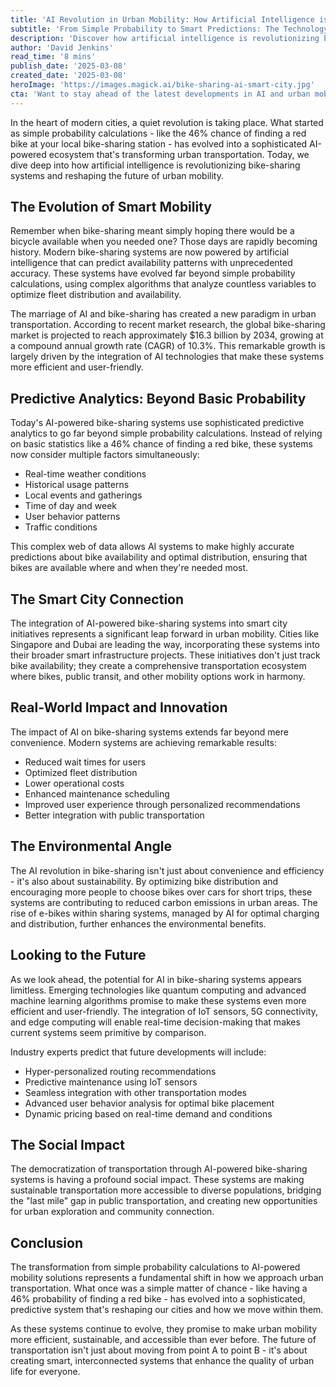 ```yaml
---
title: 'AI Revolution in Urban Mobility: How Artificial Intelligence is Transforming the Future of Bike-Sharing Systems'
subtitle: 'From Simple Probability to Smart Predictions: The Technology Reshaping How We Move'
description: 'Discover how artificial intelligence is revolutionizing bike-sharing systems, transforming them from simple probability-based services to sophisticated predictive platforms that are reshaping urban mobility. Learn about the integration of AI technologies that are driving market growth to $16.3 billion by 2034 and creating smarter, more sustainable cities.'
author: 'David Jenkins'
read_time: '8 mins'
publish_date: '2025-03-08'
created_date: '2025-03-08'
heroImage: 'https://images.magick.ai/bike-sharing-ai-smart-city.jpg'
cta: 'Want to stay ahead of the latest developments in AI and urban mobility? Follow us on LinkedIn for exclusive insights, expert analysis, and breaking news about the future of smart transportation.'
---
```


In the heart of modern cities, a quiet revolution is taking place. What started as simple probability calculations - like the 46% chance of finding a red bike at your local bike-sharing station - has evolved into a sophisticated AI-powered ecosystem that's transforming urban transportation. Today, we dive deep into how artificial intelligence is revolutionizing bike-sharing systems and reshaping the future of urban mobility.

## The Evolution of Smart Mobility

Remember when bike-sharing meant simply hoping there would be a bicycle available when you needed one? Those days are rapidly becoming history. Modern bike-sharing systems are now powered by artificial intelligence that can predict availability patterns with unprecedented accuracy. These systems have evolved far beyond simple probability calculations, using complex algorithms that analyze countless variables to optimize fleet distribution and availability.

The marriage of AI and bike-sharing has created a new paradigm in urban transportation. According to recent market research, the global bike-sharing market is projected to reach approximately $16.3 billion by 2034, growing at a compound annual growth rate (CAGR) of 10.3%. This remarkable growth is largely driven by the integration of AI technologies that make these systems more efficient and user-friendly.

## Predictive Analytics: Beyond Basic Probability

Today's AI-powered bike-sharing systems use sophisticated predictive analytics to go far beyond simple probability calculations. Instead of relying on basic statistics like a 46% chance of finding a red bike, these systems now consider multiple factors simultaneously:

- Real-time weather conditions
- Historical usage patterns
- Local events and gatherings
- Time of day and week
- User behavior patterns
- Traffic conditions

This complex web of data allows AI systems to make highly accurate predictions about bike availability and optimal distribution, ensuring that bikes are available where and when they're needed most.

## The Smart City Connection

The integration of AI-powered bike-sharing systems into smart city initiatives represents a significant leap forward in urban mobility. Cities like Singapore and Dubai are leading the way, incorporating these systems into their broader smart infrastructure projects. These initiatives don't just track bike availability; they create a comprehensive transportation ecosystem where bikes, public transit, and other mobility options work in harmony.

## Real-World Impact and Innovation

The impact of AI on bike-sharing systems extends far beyond mere convenience. Modern systems are achieving remarkable results:

- Reduced wait times for users
- Optimized fleet distribution
- Lower operational costs
- Enhanced maintenance scheduling
- Improved user experience through personalized recommendations
- Better integration with public transportation

## The Environmental Angle

The AI revolution in bike-sharing isn't just about convenience and efficiency - it's also about sustainability. By optimizing bike distribution and encouraging more people to choose bikes over cars for short trips, these systems are contributing to reduced carbon emissions in urban areas. The rise of e-bikes within sharing systems, managed by AI for optimal charging and distribution, further enhances the environmental benefits.

## Looking to the Future

As we look ahead, the potential for AI in bike-sharing systems appears limitless. Emerging technologies like quantum computing and advanced machine learning algorithms promise to make these systems even more efficient and user-friendly. The integration of IoT sensors, 5G connectivity, and edge computing will enable real-time decision-making that makes current systems seem primitive by comparison.

Industry experts predict that future developments will include:

- Hyper-personalized routing recommendations
- Predictive maintenance using IoT sensors
- Seamless integration with other transportation modes
- Advanced user behavior analysis for optimal bike placement
- Dynamic pricing based on real-time demand and conditions

## The Social Impact

The democratization of transportation through AI-powered bike-sharing systems is having a profound social impact. These systems are making sustainable transportation more accessible to diverse populations, bridging the "last mile" gap in public transportation, and creating new opportunities for urban exploration and community connection.

## Conclusion

The transformation from simple probability calculations to AI-powered mobility solutions represents a fundamental shift in how we approach urban transportation. What once was a simple matter of chance - like having a 46% probability of finding a red bike - has evolved into a sophisticated, predictive system that's reshaping our cities and how we move within them.

As these systems continue to evolve, they promise to make urban mobility more efficient, sustainable, and accessible than ever before. The future of transportation isn't just about moving from point A to point B - it's about creating smart, interconnected systems that enhance the quality of urban life for everyone.